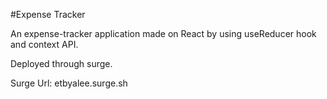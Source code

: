 #Expense Tracker

An expense-tracker application made on React by using useReducer hook and context API.

Deployed through surge.

Surge Url: etbyalee.surge.sh
